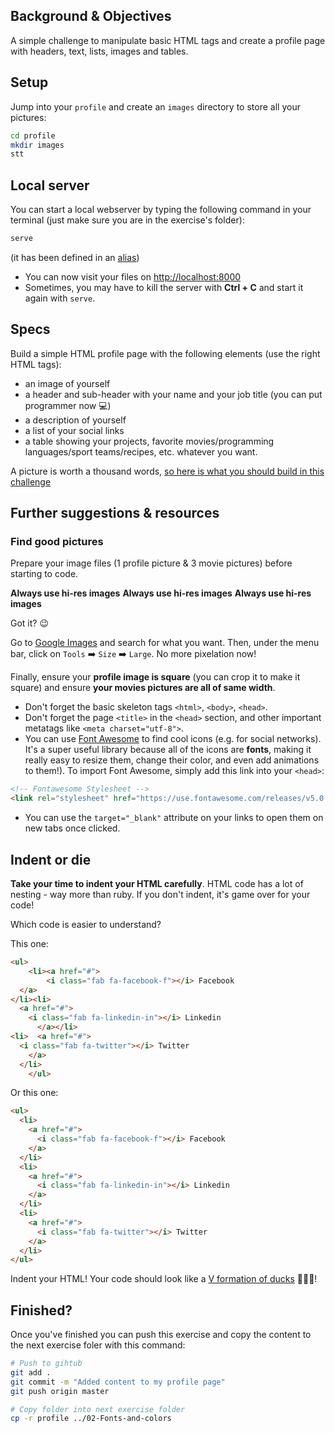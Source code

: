 ## Background & Objectives

A simple challenge to manipulate basic HTML tags and create a profile page with headers, text, lists, images and tables.

## Setup

Jump into your `profile` and create an `images` directory to store all your pictures:


```bash
cd profile
mkdir images
stt
```

## Local server

You can start a local webserver by typing the following command in your terminal (just make sure you are in the exercise's folder):

```bash
serve
```

(it has been defined in an [alias](https://github.com/lewagon/dotfiles/blob/f894306fd81502f1fe513dd253e3129f4b56874d/aliases#L7))

- You can now visit your files on [http://localhost:8000](http://localhost:8000)
- Sometimes, you may have to kill the server with **Ctrl + C** and start it again with `serve`.

## Specs

Build a simple HTML profile page with the following elements (use the right HTML tags):

- an image of yourself
- a header and sub-header with your name and your job title (you can put programmer now 💻)
- a description of yourself
- a list of your social links
- a table showing your projects, favorite movies/programming languages/sport teams/recipes, etc. whatever you want.

A picture is worth a thousand words, [so here is what you should build in this challenge](http://lewagon.github.io/html-css-challenges/01-profile-content/)

## Further suggestions & resources

### Find **good** pictures

Prepare your image files (1 profile picture & 3 movie pictures) before starting to code.

**Always use hi-res images**
**Always use hi-res images**
**Always use hi-res images**

Got it? 😉

Go to [Google Images](https://www.google.com/imghp) and search for what you want. Then, under the menu bar, click on `Tools` ➡️ `Size` ➡️ `Large`. No more pixelation now!

Finally, ensure your **profile image is square** (you can crop it to make it square) and ensure **your movies pictures are all of same width**.

- Don't forget the basic skeleton tags `<html>`, `<body>`, `<head>`.
- Don't forget the page `<title>` in the `<head>` section, and other important metatags like `<meta charset="utf-8">`.
- You can use [Font Awesome](https://fontawesome.com/icons) to find cool icons (e.g. for social networks). It's a super useful library because all of the icons are **fonts**, making it really easy to resize them, change their color, and even add animations to them!). To import Font Awesome, simply add this link into your `<head>`:

```html
<!-- Fontawesome Stylesheet -->
<link rel="stylesheet" href="https://use.fontawesome.com/releases/v5.0.10/css/all.css">
```

- You can use the `target="_blank"` attribute on your links to open them on new tabs once clicked.

## Indent or die

**Take your time to indent your HTML carefully**. HTML code has a lot of nesting - way more than ruby. If you don't indent, it's game over for your code!

Which code is easier to understand?

This one:

```html
<ul>
    <li><a href="#">
        <i class="fab fa-facebook-f"></i> Facebook
  </a>
</li><li>
  <a href="#">
    <i class="fab fa-linkedin-in"></i> Linkedin
      </a></li>
<li>  <a href="#">
  <i class="fab fa-twitter"></i> Twitter
    </a>
  </li>
    </ul>
```

Or this one:

```html
<ul>
  <li>
    <a href="#">
      <i class="fab fa-facebook-f"></i> Facebook
    </a>
  </li>
  <li>
    <a href="#">
      <i class="fab fa-linkedin-in"></i> Linkedin
    </a>
  </li>
  <li>
    <a href="#">
      <i class="fab fa-twitter"></i> Twitter
    </a>
  </li>
</ul>
```

Indent your HTML! Your code should look like a [V formation of ducks](https://upload.wikimedia.org/wikipedia/commons/0/0b/Eurasian_Cranes_migrating_to_Meyghan_Salt_Lake.jpg) 🦆🦆🦆!

## Finished?

Once you've finished you can push this exercise and copy the content to the next exercise foler with this command:

```bash
# Push to gihtub
git add .
git commit -m "Added content to my profile page"
git push origin master

# Copy folder into next exercise folder
cp -r profile ../02-Fonts-and-colors
```



